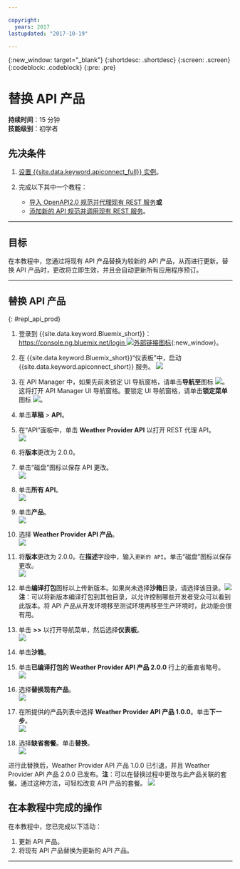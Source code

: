 ```yaml
---

copyright:
  years: 2017
lastupdated: "2017-10-19"

---
```



{:new_window: target="_blank"}
{:shortdesc: .shortdesc}
{:screen: .screen}
{:codeblock: .codeblock}
{:pre: .pre}

# 替换 API 产品
**持续时间**：15 分钟  
**技能级别**：初学者  


## 先决条件

1. [设置 {{site.data.keyword.apiconnect_full}} 实例](tut_prereq_set_up_apic_instance.html)。

2. 完成以下其中一个教程：
 
    - [导入 OpenAPI2.0 规范并代理现有 REST 服务](tut_rest_landing.html)**或**  
    - [添加新的 API 规范并调用现有 REST 服务](tut_rest_landing.html)。

---
## 目标
在本教程中，您通过将现有 API 产品替换为较新的 API 产品，从而进行更新。替换 API 产品时，更改将立即生效，并且会自动更新所有应用程序预订。  


---
## 替换 API 产品
{: #repl_api_prod}

1. 登录到 {{site.data.keyword.Bluemix_short}}：[https://console.ng.bluemix.net/login ![外部链接图标](../../../icons/launch-glyph.svg "外部链接图标")](https://console.ng.bluemix.net/login){:new_window}。

2. 在 {{site.data.keyword.Bluemix_short}}“仪表板”中，启动 {{site.data.keyword.apiconnect_short}} 服务。
![](images/Bluemix.png)

3. 在 API Manager 中，如果先前未锁定 UI 导航窗格，请单击**导航至**图标 ![](images/navigate-to.png)。这将打开 API Manager UI 导航窗格。要锁定 UI 导航窗格，请单击**锁定菜单**图标 ![](images/pinned.png)。

4. 单击**草稿** > **API**。

5. 在“API”面板中，单击 **Weather Provider API** 以打开 REST 代理 API。  
![](images/rep-api-list.png)

6. 将**版本**更改为 2.0.0。  

7. 单击“磁盘”图标以保存 API 更改。  
![](images/rep-change-version.png)

8. 单击**所有 API**。  
![](images/rep-all-apis.png)

9. 单击**产品**。  
![](images/rep-api-list-2.png)

10.	选择 **Weather Provider API 产品**。  
![](images/rep-draft-prod-list.png)

11.	将**版本**更改为 2.0.0。在**描述**字段中，输入`更新的 API`。单击“磁盘”图标以保存更改。  
![](images/rep-update-prod.png)

12.	单击**编译打包**图标以上传新版本。如果尚未选择**沙箱**目录，请选择该目录。![](images/rep-stage-prod-2.png)
**注**：可以将新版本编译打包到其他目录，以允许控制哪些开发者受众可以看到此版本。将 API 产品从开发环境移至测试环境再移至生产环境时，此功能会很有用。

13.	单击 **>>** 以打开导航菜单，然后选择**仪表板**。  
![](images/rep-dashboard.png)

14.	单击**沙箱**。  

15.	单击**已编译打包的 Weather Provider API 产品 2.0.0** 行上的垂直省略号。  
![](images/rep-dash-prod-list-2.png)

16.	选择**替换现有产品**。  
![](images/rep-replace-prod.png)

17.	在所提供的产品列表中选择 **Weather Provider API 产品 1.0.0**。单击**下一步**。  
![](images/rep-replace-dialog.png)

18.	选择**缺省套餐**。单击**替换**。  
![](images/rep-replace-dialog-2.png)

进行此替换后，Weather Provider API 产品 1.0.0 已引退，并且 Weather Provider API 产品 2.0.0 已发布。**注**：可以在替换过程中更改与此产品关联的套餐。通过这种方法，可轻松改变 API 产品的套餐。
![](images/rep-prod-retired.png)
## 在本教程中完成的操作

在本教程中，您已完成以下活动：
1. 更新 API 产品。
2. 将现有 API 产品替换为更新的 API 产品。

---













